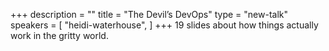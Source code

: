 +++
description = ""
title = "The Devil’s DevOps"
type = "new-talk"
speakers = [
        "heidi-waterhouse",
]
+++
19 slides about how things actually work in the gritty world.